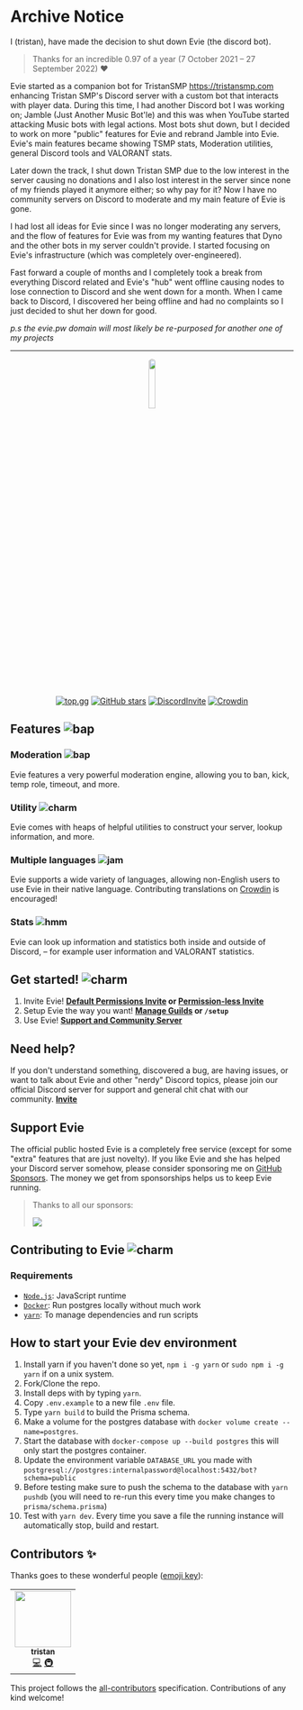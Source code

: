 # Archive Notice

I (tristan), have made the decision to shut down Evie (the discord bot).

> Thanks for an incredible 0.97 of a year (7 October 2021 – 27 September 2022) :heart:

Evie started as a companion bot for TristanSMP <https://tristansmp.com> enhancing Tristan SMP's Discord server with a custom bot that interacts with player data. During this time, I had another Discord bot I was working on; Jamble (Just Another Music Bot'le) and this was when YouTube started attacking Music bots with legal actions. Most bots shut down, but I decided to work on more "public" features for Evie and rebrand Jamble into Evie. Evie's main features became showing TSMP stats, Moderation utilities, general Discord tools and VALORANT stats.

Later down the track, I shut down Tristan SMP due to the low interest in the server causing no donations and I also lost interest in the server since none of my friends played it anymore either; so why pay for it? Now I have no community servers on Discord to moderate and my main feature of Evie is gone.

I had lost all ideas for Evie since I was no longer moderating any servers, and the flow of features for Evie was from my wanting features that Dyno and the other bots in my server couldn't provide. I started focusing on Evie's infrastructure (which was completely over-engineered).

Fast forward a couple of months and I completely took a break from everything Discord related and Evie's "hub" went offline causing nodes to lose connection to Discord and she went down for a month. When I came back to Discord, I discovered her being offline and had no complaints so I just decided to shut her down for good.

*p.s the evie.pw domain will most likely be re-purposed for another one of my projects*

---

<div align="center">
<img src="https://github.com/TeamEvie.png" width="15%" class="round" style="border-radius: 50%;">

<br />

[![top.gg](https://top.gg/api/widget/upvotes/807543126424158238.svg?noavatar=true)](https://top.gg/bot/807543126424158238)
[![GitHub stars](https://img.shields.io/github/stars/TeamEvie/Evie?style=flat-square)](https://github.com/TeamEvie/Evie/stargazers)
[![DiscordInvite](https://discord.com/api/guilds/819106797028769844/embed.png)](https://evie.pw/discord)
[![Crowdin](https://badges.crowdin.net/eviebot/localized.svg)](https://crowdin.com/project/eviebot)

</div>

## Features ![bap](https://cdn.discordapp.com/emojis/785701845300412436.png?size=32)

### Moderation ![bap](https://cdn.discordapp.com/emojis/785674459083964466.png?size=32)

Evie features a very powerful moderation engine, allowing you to ban, kick, temp role, timeout, and more.

### Utility ![charm](https://cdn.discordapp.com/emojis/785676180229455905.png?size=32)

Evie comes with heaps of helpful utilities to construct your server, lookup information, and more.

### Multiple languages ![jam](https://cdn.discordapp.com/emojis/785675950926200874.png?size=32)

Evie supports a wide variety of languages, allowing non-English users to use Evie in their native language. Contributing translations on [Crowdin](https://crwd.in/eviebot) is encouraged!

### Stats ![hmm](https://cdn.discordapp.com/emojis/785675913341042718.png?size=32)

Evie can look up information and statistics both inside and outside of Discord, – for example user information and VALORANT statistics.

## Get started! ![charm](https://cdn.discordapp.com/emojis/785701961902719028.png?size=32)

1. Invite Evie! **[Default Permissions Invite](https://evie.pw/invite) or [Permission-less Invite](https://discord.com/oauth2/authorize?scope=bot%20applications.commands&client_id=807543126424158238)**
2. Setup Evie the way you want! **[Manage Guilds](https://evie.pw/guilds) or `/setup`**
3. Use Evie! **[Support and Community Server](https://discord.gg/Sx9QzpVC7r)**

## Need help?

If you don't understand something, discovered a bug, are having issues, or want to talk about Evie and other "nerdy" Discord topics, please join our official Discord server for support and general chit chat with our community. **[Invite](https://discord.gg/Sx9QzpVC7r)**

## Support Evie

The official public hosted Evie is a completely free service (except for some "extra" features that are just novelty). If you like Evie and she has helped your Discord server somehow, please consider sponsoring me on [GitHub Sponsors](https://github.com/sponsors/twisttaan). The money we get from sponsorships helps us to keep Evie running.

> Thanks to all our sponsors:
>
> <img src="https://sponsors.harjyotsahni.com/twisttaan.svg"><img>

## Contributing to Evie ![charm](https://cdn.discordapp.com/emojis/874847641111003136.png?size=32)

### Requirements

- [`Node.js`]: JavaScript runtime
- [`Docker`]: Run postgres locally without much work
- [`yarn`]: To manage dependencies and run scripts

## How to start your Evie dev environment

1. Install yarn if you haven't done so yet, `npm i -g yarn` or `sudo npm i -g yarn` if on a unix system.
2. Fork/Clone the repo.
3. Install deps with by typing `yarn`.
4. Copy `.env.example` to a new file `.env` file.
5. Type `yarn build` to build the Prisma schema.
6. Make a volume for the postgres database with `docker volume create --name=postgres`.
7. Start the database with `docker-compose up --build postgres` this will only start the postgres container.
8. Update the environment variable `DATABASE_URL` you made with `postgresql://postgres:internalpassword@localhost:5432/bot?schema=public`
9. Before testing make sure to push the schema to the database with `yarn pushdb` (you will need to re-run this every time you make changes to `prisma/schema.prisma`)
10. Test with `yarn dev`. Every time you save a file the running instance will automatically stop, build and restart.

<!----------------- Quick-Links --------------->

[`node.js`]: https://nodejs.org/en/
[`docker`]: https://www.docker.com/
[`yarn`]: https://yarnpkg.com/

## Contributors ✨

Thanks goes to these wonderful people ([emoji key](https://allcontributors.org/docs/en/emoji-key)):

<!-- ALL-CONTRIBUTORS-LIST:START - Do not remove or modify this section -->
<!-- prettier-ignore-start -->
<!-- markdownlint-disable -->
<table>
  <tr>
    <td align="center"><a href="http://evie.pw"><img src="https://avatars.githubusercontent.com/u/69066026?v=4?s=100" width="100px;" alt=""/><br /><sub><b>tristan</b></sub></a><br /><a href="https://github.com/TeamEvie/Evie/commits?author=twisttaan" title="Code">💻</a> <a href="#infra-twisttaan" title="Infrastructure (Hosting, Build-Tools, etc)">🚇</a></td>
  </tr>
</table>

<!-- markdownlint-restore -->
<!-- prettier-ignore-end -->

<!-- ALL-CONTRIBUTORS-LIST:END -->

This project follows the [all-contributors](https://github.com/all-contributors/all-contributors) specification. Contributions of any kind welcome!
